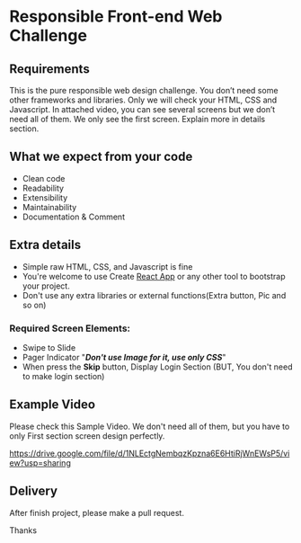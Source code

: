 # Responsible Front-end Web Challenge

## Requirements 

This is the pure responsible web design challenge. You don’t need some other frameworks and libraries. Only we will check your HTML, CSS and Javascript. In attached video, you can see several screens but we don’t need all of them. We only see the first screen. Explain more in details section. 

## What we expect from your code

* Clean code
* Readability
* Extensibility
* Maintainability
* Documentation & Comment

## Extra details
* Simple raw HTML, CSS, and Javascript is fine 
* You're welcome to use Create [React App](https://reactjs.org/docs/create-a-new-react-app.html) or any other tool to bootstrap your project. 
* Don't use any extra libraries or external functions(Extra button, Pic and so on)

### Required Screen Elements: 

* Swipe to Slide
* Pager Indicator "**_Don't use Image for it, use only CSS_**"
* When press the **Skip** button, Display Login Section (BUT, You don't need to make login section)


## Example Video
Please check this Sample Video. We don't need all of them, but you have to only First section screen design perfectly. 

https://drive.google.com/file/d/1NLEctgNembqzKpzna6E6HtiRjWnEWsP5/view?usp=sharing


## Delivery
After finish project, please make a pull request.


Thanks


